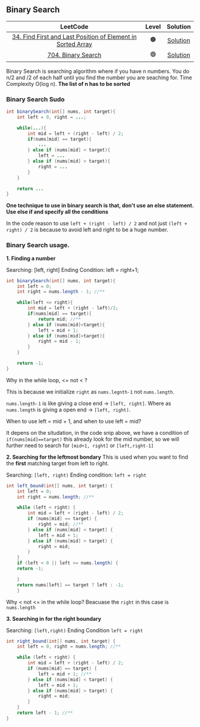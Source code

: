 ## Binary Search

|                                                                   LeetCode                                                                        | Level | Solution |
| :---------------------------------------------------------------------------------------------------------------------------------------------------: | :---: | :---: |
| [34. Find First and Last Position of Element in Sorted Array](https://leetcode.com/problems/find-first-and-last-position-of-element-in-sorted-array/) |  🟠   | [Solution](https://github.com/NemoGW/CS_Notes/blob/main/Leetcode/BinarySearch/LeetCode34.md) |
|                                          [704. Binary Search](https://leetcode.com/problems/binary-search/)                                           |  🟢   | [Solution](https://github.com/NemoGW/CS_Notes/blob/main/Leetcode/BinarySearch/Leetcode704.md)|

Binary Search is searching algorithm where if you have n numbers. You do n/2 and /2 of each half until you find the number you are seaching for.
Time Complexity O(log n). **The list of n has to be sorted**

### Binary Search Sudo

```java
int binarySearch(int[] nums, int target){
    int left = 0, right = ...;

    while(...){
        int mid = left + (right - left) / 2;
        if(nums[mid] == target){
            ...
        } else if (nums[mid] < target){
            left = ...
        } else if (nums[mid] > target){
            right = ...
        }
    }

    return ...
}
```

**One technique to use in binary search is that, don't use an else statement. Use else if and specify all the conditions**

In the code reason to use `left + (right - left) / 2` and not just `(left + right) / 2` is because to avoid left and right to be a huge number.

### Binary Search usage.

**1. Finding a number**

Searching: [left, right]
Ending Condition: left = right+1;

```java
int binarySearch(int[] nums, int target){
    int left = 0;
    int right = nums.length - 1; //**

    while(left <= right){
        int mid = left + (right - left)/2;
        if(nums[mid] == target){
            return mid; //**
        } else if (nums[mid]<target){
            left = mid + 1;
        } else if (nums[mid]>target){
            right = mid - 1;
        }
    }

    return -1;
}
```

Why in the while loop, <= not < ?

This is because we initialize `right` as `nums.legnth-1` not `nums.length`.

`nums.length-1` is like giving a close end -> `[left, right]`. Where as `nums.length` is giving a open end -> `[left, right)`.

When to use left = mid + 1, and when to use left = mid?

It depens on the situdation, in the code snip above, we have a condition of `if(nums[mid]==target)` this already look for the mid number, so we will further need to search for `[mid+1, right]` or `[left,right-1]`

**2. Searching for the leftmost bondary**
This is used when you want to find the **first** matching target from left to right.

Searching: `[left, right)`
Ending condition: `left = right`

```java
int left_bound(int[] nums, int target) {
    int left = 0;
    int right = nums.length; //**

    while (left < right) {
        int mid = left + (right - left) / 2;
        if (nums[mid] == target) {
            right = mid; //**
        } else if (nums[mid] < target) {
            left = mid + 1;
        } else if (nums[mid] > target) {
            right = mid;
        }
    }
    if (left < 0 || left >= nums.length) {
    return -1;

    }
    return nums[left] == target ? left : -1;
    }
```

Why < not <= in the while loop?
Beacuase the `right` in this case is `nums.length`

**3. Searching in for the right boundary**

Searching: `[left,right)`
Ending Condition `left = right`

```java
int right_bound(int[] nums, int target) {
    int left = 0, right = nums.length; //**

    while (left < right) {
        int mid = left + (right - left) / 2;
        if (nums[mid] == target) {
            left = mid + 1; //**
        } else if (nums[mid] < target) {
            left = mid + 1;
        } else if (nums[mid] > target) {
            right = mid;
        }
    }
    return left - 1; //**
}
```
